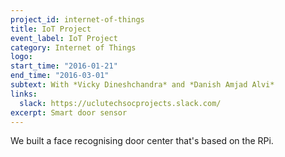 ```yaml
---
project_id: internet-of-things
title: IoT Project
event_label: IoT Project
category: Internet of Things
logo:
start_time: "2016-01-21"
end_time: "2016-03-01"
subtext: With *Vicky Dineshchandra* and *Danish Amjad Alvi*
links:
  slack: https://uclutechsocprojects.slack.com/
excerpt: Smart door sensor 
---
```


We built a face recognising door center that's based on the RPi. 
